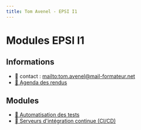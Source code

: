 ```yaml
---
title: Tom Avenel - EPSI I1
---
```


# Modules EPSI I1

## Informations

- 📧 contact : <mailto:tom.avenel@mail-formateur.net>
- [📅 Agenda des rendus](https://acloud5.zaclys.com/index.php/apps/calendar/p/8psA7rDRNpHir36k)

## Modules

- [🧪 Automatisation des tests](/promotions/epsi/epsi-i1-cda-tests-auto.html)
- [ Serveurs d'intégration continue (CI/CD)](/promotions/epsi/epsi-i1-cda-ci.html)

